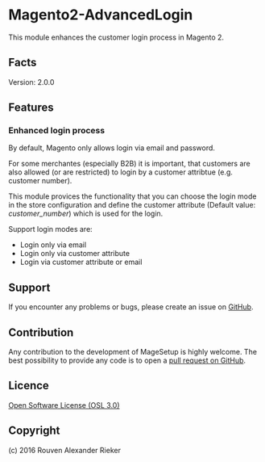 # Magento2-AdvancedLogin

This module enhances the customer login process in Magento 2.

## Facts

Version: 2.0.0

## Features

### Enhanced login process

By default, Magento only allows login via email and password.

For some merchantes (especially B2B) it is important, that customers are also allowed (or are restricted)
to login by a customer attribtue (e.g. customer number). 

This module provices the functionality that you can choose the login mode in the store configuration and 
define the customer attribute (Default value: *customer_number*) which is used for the login.

Support login modes are:

* Login only via email
* Login only via customer attribute
* Login via customer attribute or email


## Support

If you encounter any problems or bugs, please create an issue on [GitHub](https://github.com/semaio/Magento2-AdvancedLogin/issues).

## Contribution

Any contribution to the development of MageSetup is highly welcome. The best possibility to provide any code is to open a [pull request on GitHub](https://help.github.com/articles/using-pull-requests).

## Licence

[Open Software License (OSL 3.0)](http://opensource.org/licenses/osl-3.0.php)

## Copyright

(c) 2016 Rouven Alexander Rieker
